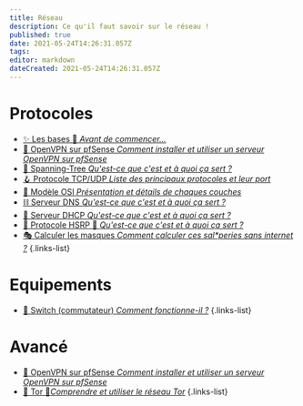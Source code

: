 ```yaml
---
title: Réseau
description: Ce qu'il faut savoir sur le réseau !
published: true
date: 2021-05-24T14:26:31.057Z
tags: 
editor: markdown
dateCreated: 2021-05-24T14:26:31.057Z
---
```


# Protocoles
- [✨ Les bases 🚧 *Avant de commencer...*](/Réseaux/Protocoles/Bases)
- [💠 OpenVPN sur pfSense *Comment installer et utiliser un serveur OpenVPN sur pfSense*](/Réseaux/Protocoles/pfSense-OpenVPN)
- [🌲 Spanning-Tree *Qu'est-ce que c'est et à quoi ça sert ?*](/Réseaux/Protocoles/Spanning-Tree)
- [🪝 Protocole TCP/UDP *Liste des principaux protocoles et leur port*](/Réseaux/Protocoles/TCP-UDP)
- [🧪 Modèle OSI *Présentation et détails de chaques couches*](/Réseaux/Protocoles/OSI)
- [⛓️ Serveur DNS *Qu'est-ce que c'est et à quoi ça sert ?*](/Réseaux/Protocoles/DNS)
- [📌 Serveur DHCP *Qu'est-ce que c'est et à quoi ça sert ?*](/Réseaux/Protocoles/DHCP)
- [🧭 Protocole HSRP 🚧 *Qu'est-ce que c'est et à quoi ça sert ?*](/Réseaux/Protocoles/HSRP)
- [🎭 Calculer les masques *Comment calculer ces sal\*peries sans internet ?*](/Réseaux/Protocoles/Masques)
{.links-list}
# Equipements
- [🦝 Switch (commutateur) *Comment fonctionne-il ?*](/Réseaux/Equipements/Switch)
{.links-list}
# Avancé
- [💠 OpenVPN sur pfSense *Comment installer et utiliser un serveur OpenVPN sur pfSense*](/Réseaux/Avancé/pfSense-OpenVPN)
- [🧅 Tor 🚧*Comprendre et utiliser le réseau Tor*](/Réseaux/Avancé/Tor)
{.links-list}